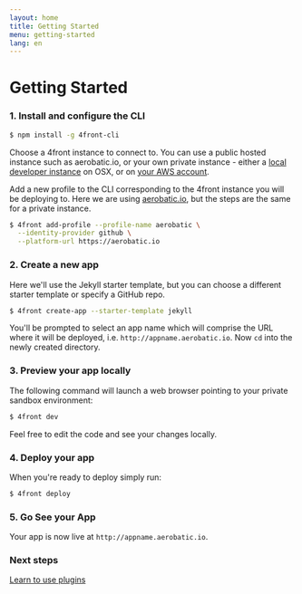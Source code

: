 ```yaml
---
layout: home
title: Getting Started
menu: getting-started
lang: en
---
```


# Getting Started

### 1. Install and configure the CLI

~~~sh
$ npm install -g 4front-cli
~~~

Choose a 4front instance to connect to. You can use a public hosted instance such as aerobatic.io, or your own private instance - either a [local developer instance](/docs/install/local.html) on OSX, or on [your AWS account](/docs/install/aws.html).

Add a new profile to the CLI corresponding to the 4front instance you will be deploying to. Here we are using [aerobatic.io](https://aerobatic.io), but the steps are the same for a private instance.

~~~sh
$ 4front add-profile --profile-name aerobatic \
  --identity-provider github \
  --platform-url https://aerobatic.io
~~~

### 2. Create a new app
Here we'll use the Jekyll starter template, but you can choose a different starter template or specify a GitHub repo.

~~~sh
$ 4front create-app --starter-template jekyll
~~~

You'll be prompted to select an app name which will comprise the URL where it will be deployed, i.e. `http://appname.aerobatic.io`. Now `cd` into the newly created directory.

### 3. Preview your app locally

The following command will launch a web browser pointing to your private sandbox environment:

~~~sh
$ 4front dev
~~~

Feel free to edit the code and see your changes locally.

### 4. Deploy your app
When you're ready to deploy simply run:

~~~sh
$ 4front deploy
~~~

### 5. Go See your App
Your app is now live at `http://appname.aerobatic.io`.

### Next steps
[Learn to use plugins](/docs/plugins.html)

